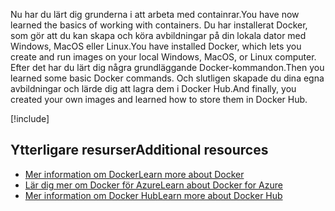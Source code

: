 <span data-ttu-id="f2cb5-101">Nu har du lärt dig grunderna i att arbeta med containrar.</span><span class="sxs-lookup"><span data-stu-id="f2cb5-101">You have now learned the basics of working with containers.</span></span> <span data-ttu-id="f2cb5-102">Du har installerat Docker, som gör att du kan skapa och köra avbildningar på din lokala dator med Windows, MacOS eller Linux.</span><span class="sxs-lookup"><span data-stu-id="f2cb5-102">You have installed Docker, which lets you create and run images on your local Windows, MacOS, or Linux computer.</span></span> <span data-ttu-id="f2cb5-103">Efter det har du lärt dig några grundläggande Docker-kommandon.</span><span class="sxs-lookup"><span data-stu-id="f2cb5-103">Then you learned some basic Docker commands.</span></span> <span data-ttu-id="f2cb5-104">Och slutligen skapade du dina egna avbildningar och lärde dig att lagra dem i Docker Hub.</span><span class="sxs-lookup"><span data-stu-id="f2cb5-104">And finally, you created your own images and learned how to store them in Docker Hub.</span></span>

<!-- Cleanup sandbox -->
[!include[](../../../includes/azure-sandbox-cleanup.md)]

## <a name="additional-resources"></a><span data-ttu-id="f2cb5-105">Ytterligare resurser</span><span class="sxs-lookup"><span data-stu-id="f2cb5-105">Additional resources</span></span>

- [<span data-ttu-id="f2cb5-106">Mer information om Docker</span><span class="sxs-lookup"><span data-stu-id="f2cb5-106">Learn more about Docker</span></span>](https://www.docker.com/)
- [<span data-ttu-id="f2cb5-107">Lär dig mer om Docker för Azure</span><span class="sxs-lookup"><span data-stu-id="f2cb5-107">Learn about Docker for Azure</span></span>](https://docs.docker.com/docker-for-azure/)
- [<span data-ttu-id="f2cb5-108">Mer information om Docker Hub</span><span class="sxs-lookup"><span data-stu-id="f2cb5-108">Learn more about Docker Hub</span></span>](https://hub.docker.com/)